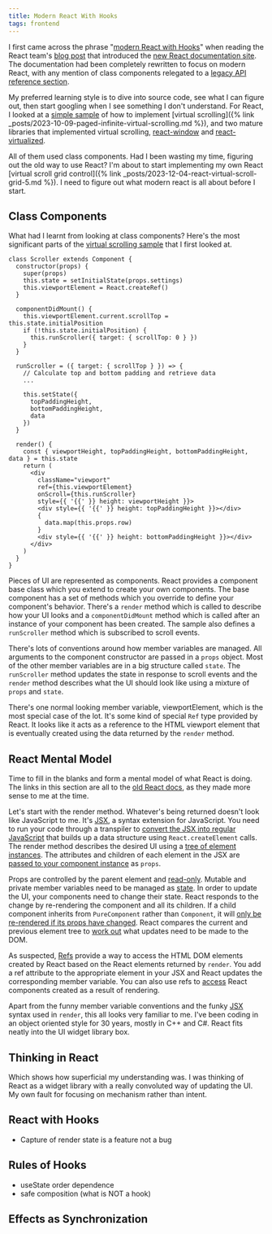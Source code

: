 ```yaml
---
title: Modern React With Hooks
tags: frontend
---
```


I first came across the phrase "[modern React with Hooks](https://react.dev/blog/2023/03/16/introducing-react-dev#going-all-in-on-modern-react-with-hooks)" when reading the React team's [blog post](https://react.dev/blog/2023/03/16/introducing-react-dev) that introduced the [new React documentation site](https://react.dev/). The documentation had been completely rewritten to focus on modern React, with any mention of class components relegated to a [legacy API reference section](https://react.dev/reference/react/Component). 

My preferred learning style is to dive into source code, see what I can figure out, then start googling when I see something I don't understand. For React, I looked at a [simple sample](https://github.com/dhilt/react-virtual-scrolling)  of how to implement [virtual scrolling]({% link _posts/2023-10-09-paged-infinite-virtual-scrolling.md %}), and two mature libraries that implemented virtual scrolling, [react-window](https://github.com/bvaughn/react-window) and [react-virtualized](https://github.com/bvaughn/react-virtualized). 

All of them used class components. Had I been wasting my time, figuring out the old way to use React? I'm about to start implementing my own React [virtual scroll grid control]({% link _posts/2023-12-04-react-virtual-scroll-grid-5.md %}). I need to figure out what modern react is all about before I start.

## Class Components

What had I learnt from looking at class components? Here's the most significant parts of the [virtual scrolling sample](https://github.com/dhilt/react-virtual-scrolling/blob/basics/basics/src/VirtualScroller.js) that I first looked at. 

```
class Scroller extends Component {
  constructor(props) {
    super(props)
    this.state = setInitialState(props.settings)
    this.viewportElement = React.createRef()
  }
  
  componentDidMount() {
    this.viewportElement.current.scrollTop = this.state.initialPosition
    if (!this.state.initialPosition) {
      this.runScroller({ target: { scrollTop: 0 } })
    }
  }

  runScroller = ({ target: { scrollTop } }) => {
    // Calculate top and bottom padding and retrieve data
    ...

    this.setState({
      topPaddingHeight,
      bottomPaddingHeight,
      data
    })
  }

  render() {
    const { viewportHeight, topPaddingHeight, bottomPaddingHeight, data } = this.state
    return (
      <div
        className="viewport"
        ref={this.viewportElement}
        onScroll={this.runScroller}
        style={{ '{{' }} height: viewportHeight }}>
        <div style={{ '{{' }} height: topPaddingHeight }}></div>
        {
          data.map(this.props.row)
        }
        <div style={{ '{{' }} height: bottomPaddingHeight }}></div>
      </div>
    )
  }
}
```

Pieces of UI are represented as components. React provides a component base class which you extend to create your own components. The base component has a set of methods which you override to define your component's behavior. There's a `render` method which is called to describe how your UI looks and a `componentDidMount` method which is called after an instance of your component has been created. The sample also defines a `runScroller` method which is subscribed to scroll events. 

There's lots of conventions around how member variables are managed. All arguments to the component constructor are passed in a `props` object. Most of the other member variables are in a big structure called `state`. The `runScroller` method updates the state in response to scroll events and the `render` method describes what the UI should look like using a mixture of `props` and `state`.

There's one normal looking member variable, viewportElement, which is the most special case of the lot. It's some kind of special `Ref` type provided by React. It looks like it acts as a reference to the HTML viewport element that is eventually created using the data returned by the `render` method.

## React Mental Model

Time to fill in the blanks and form a mental model of what React is doing. The links in this section are all to the [old React docs](https://legacy.reactjs.org/docs/getting-started.html), as they made more sense to me at the time. 

Let's start with the render method. Whatever's being returned doesn't look like JavaScript to me. It's [JSX](https://legacy.reactjs.org/docs/introducing-jsx.html), a syntax extension for JavaScript. You need to run your code through a transpiler to [convert the JSX into regular JavaScript](https://legacy.reactjs.org/docs/jsx-in-depth.html) that builds up a data structure using `React.createElement` calls. The render method describes the desired UI using a [tree of element instances](https://legacy.reactjs.org/docs/rendering-elements.html). The attributes and children of each element in the JSX are [passed to your component instance](https://legacy.reactjs.org/docs/components-and-props.html#rendering-a-component) as `props`. 

Props are controlled by the parent element and [read-only](https://legacy.reactjs.org/docs/components-and-props.html#props-are-read-only). Mutable and private member variables need to be managed as [state](https://legacy.reactjs.org/docs/state-and-lifecycle.html). In order to update the UI, your components need to change their state. React responds to the change by re-rendering the component and all its children. If a child component inherits from `PureComponent` rather than `Component`, it will [only be re-rendered if its props have changed](https://legacy.reactjs.org/docs/optimizing-performance.html#examples). React compares the current and previous element tree to [work out](https://legacy.reactjs.org/docs/reconciliation.html) what updates need to be made to the DOM. 

As suspected, [Refs](https://legacy.reactjs.org/docs/refs-and-the-dom.html) provide a way to access the HTML DOM elements created by React based on the React elements returned by `render`. You add a ref attribute to the appropriate element in your JSX and React updates the corresponding member variable. You can also use refs to [access](https://legacy.reactjs.org/docs/refs-and-the-dom.html#accessing-refs) React components created as a result of rendering. 

Apart from the funny member variable conventions and the funky [JSX](https://legacy.reactjs.org/docs/introducing-jsx.html) syntax used in `render`, this all looks very familiar to me. I've been coding in an object oriented style for 30 years, mostly in C++ and C#. React fits neatly into the UI widget library box.  

## Thinking in React

Which shows how superficial my understanding was. I was thinking of React as a widget library with a really convoluted way of updating the UI. My own fault for focusing on mechanism rather than intent. 

## React with Hooks

* Capture of render state is a feature not a bug

## Rules of Hooks

* useState order dependence
* safe composition (what is NOT a hook)

## Effects as Synchronization
